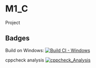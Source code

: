 # M1_C
Project

## Badges
Build on Windows:
[![Build CI - Windows](https://github.com/satyajyothika/M1_C/actions/workflows/c-cpp.yml/badge.svg)](https://github.com/satyajyothika/M1_C/actions/workflows/c-cpp.yml)

cppcheck analysis
[![cppcheck_Analysis](https://github.com/satyajyothika/M1_C/actions/workflows/analysis.yml/badge.svg)](https://github.com/satyajyothika/M1_C/actions/workflows/analysis.yml)
